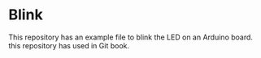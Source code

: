 # Blink

This repository has an example file to blink the LED on an Arduino board. this repository has used in Git book.
